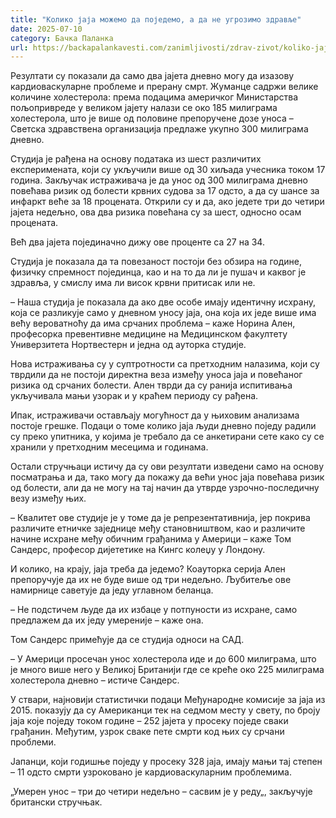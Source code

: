 ```yaml
---
title: "Колико јаја можемо да поједемо, а да не угрозимо здравље"
date: 2025-07-10
category: Бачка Паланка
url: https://backapalankavesti.com/zanimljivosti/zdrav-zivot/koliko-jaja-mozemo-da-pojedemo-a-da-ne-ugrozimo/
---
```


Резултати су показали да само два јајета дневно могу да изазову кардиоваскуларне проблеме и прерану смрт. Жуманце садржи велике количине холестерола: према подацима америчког Министарства пољопривреде у великом јајету налази се око 185 милиграма холестерола, што је више од половине препоручене дозе уноса – Светска здравствена организација предлаже укупно 300 милиграма дневно.

Студија је рађена на основу података из шест различитих експеримената, који су укључили више од 30 хиљада учесника током 17 година. Закључак истраживача је да унос од 300 милиграма дневно повећава ризик од болести крвних судова за 17 одсто, а да су шансе за инфаркт веће за 18 процената. Открили су и да, ако једете три до четири јајета недељно, ова два ризика повећана су за шест, односно осам процената.

Већ два јајета појединачно дижу ове проценте са 27 на 34.

Студија је показала да та повезаност постоји без обзира на године, физичку спремност појединца, као и на то да ли је пушач и каквог је здравља, у смислу има ли висок крвни притисак или не.

– Наша студија је показала да ако две особе имају идентичну исхрану, која се разликује само у дневном уносу јаја, она која их једе више има већу вероватноћу да има срчаних проблема – каже Норина Ален, професорка превентивне медицине на Медицинском факултету Универзитета Нортвестерн и једна од ауторка студије.

Нова истраживања су у суптротности са претходним налазима, који су тврдили да не постоји директна веза између уноса јаја и повећаног ризика од срчаних болести. Ален тврди да су ранија испитивања укључивала мањи узорак и у краћем периоду су рађена.

Ипак, истраживачи остављају могућност да у њиховим анализама постоје грешке. Подаци о томе колико јаја људи дневно поједу радили су преко упитника, у којима је требало да се анкетирани сете како су се хранили у претходним месецима и годинама.

Остали стручњаци истичу да су ови резултати изведени само на основу посматрања и да, тако могу да покажу да већи унос јаја повећава ризик од болести, али да не могу на тај начин да утврде узрочно-последичну везу између њих.

– Квалитет ове студије је у томе да је репрезентативнија, јер покрива различите етничке заједнице међу становништвом, као и различите начине исхране међу обичним грађанима у Америци – каже Том Сандерс, професор дијететике на Кингс колеџу у Лондону.

И колико, на крају, јаја треба да једемо? Коауторка серија Ален препоручује да их не буде више од три недељно. Љубитеље ове намирнице саветује да једу углавном беланца.

– Не подстичем људе да их избаце у потпуности из исхране, само предлажем да их једу умереније – каже она.

Том Сандерс примећује да се студија односи на САД.

– У Америци просечан унос холестерола иде и до 600 милиграма, што је много више него у Великој Британији где се креће око 225 милиграма холестерола дневно – истиче Сандерс.

У ствари, најновији статистички подаци Међународне комисије за јаја из 2015. показују да су Американци тек на седмом месту у свету, по броју јаја које поједу током године – 252 јајета у просеку поједе сваки грађанин. Међутим, узрок сваке пете смрти код њих су срчани проблеми.

Јапанци, који годишње поједу у просеку 328 јаја, имају мањи тај степен – 11 одсто смрти узроковано је кардиоваскуларним проблемима.

„Умерен унос – три до четири недељно – сасвим је у реду„, закључује британски стручњак.
